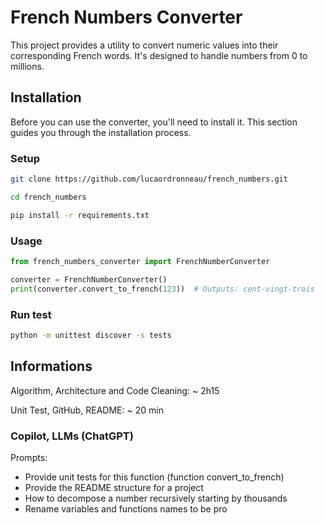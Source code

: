 # French Numbers Converter

This project provides a utility to convert numeric values into their corresponding French words. It's designed to handle numbers from 0 to millions.

## Installation

Before you can use the converter, you'll need to install it. This section guides you through the installation process.

### Setup
```bash
git clone https://github.com/lucaordronneau/french_numbers.git

cd french_numbers

pip install -r requirements.txt
```

### Usage
```python
from french_numbers_converter import FrenchNumberConverter

converter = FrenchNumberConverter()
print(converter.convert_to_french(123))  # Outputs: cent-vingt-trois
```

### Run test
```bash
python -m unittest discover -s tests
```

## Informations
Algorithm, Architecture and Code Cleaning:  ~ 2h15

Unit Test, GitHub, README: ~ 20 min

### Copilot, LLMs (ChatGPT)
Prompts:

- Provide unit tests for this function (function convert_to_french)
- Provide the README structure for a project
- How to decompose a number recursively starting by thousands
- Rename variables and functions names to be pro

